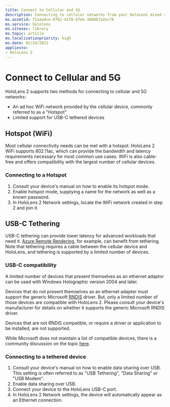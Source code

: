 ```yaml
---
title: Connect to Cellular and 5G
description: Connecting to cellular networks from your HoloLens mixed reality devices.
ms.assetid: f1aaadce-8762-41f8-bfeb-3b6067a2ec78
ms.service: hololens
ms.sitesec: library
ms.topic: article
ms.localizationpriority: high
ms.date: 02/24/2021
appliesto:
- HoloLens 2
---
```


# Connect to Cellular and 5G

HoloLens 2 supports two methods for connecting to cellular and 5G networks:

- An ad hoc WiFi network provided by the cellular device, commonly referred to as a "Hotspot"
- Limited support for USB-C tethered devices

## Hotspot (WiFi)

Most cellular connectivity needs can be met with a hotspot. HoloLens 2 WiFi supports 802.11ac, which can provide the bandwidth and latency requirements necessary for most common use cases. WiFi is also cable-free and offers compatibility with the largest number of cellular devices.

### Connecting to a Hotspot

1. Consult your device's manual on how to enable its hotspot mode.
1. Enable hotspot mode, supplying a name for the network as well as a known password.
1. In HoloLens 2 Network settings, locate the WiFi network created in step 2 and join it.

## USB-C Tethering

USB-C tethering can provide lower latency for advanced workloads that need it. [Azure Remote Rendering](https://azure.microsoft.com/services/remote-rendering), for example, can benefit from tethering. Note that tethering requires a cable between the cellular device and HoloLens, and tethering is supported by a limited number of devices.

### USB-C compatibility

A limited number of devices that present themselves as an ethernet adaptor can be used with Windows Holographic version 2004 and later.

Devices that do not present themselves as an ethernet adapter must support the generic Microsoft [RNDIS](/windows-hardware/drivers/network/overview-of-remote-ndis--rndis-) driver. But, only a limited number of those devices are compatible with HoloLens 2. Please consult your device's manufacturer for details on whether it supports the generic Microsoft RNDIS driver.

Devices that are not RNDIS compatible, or require a driver or application to be installed, are not supported.

While Microsoft does not maintain a list of compatible devices, there is a community discussion on the topic [here](https://aka.ms/HLCommunityCell).

### Connecting to a tethered device

1. Consult your device's manual on how to enable data sharing over USB. This setting is often referred to as "USB Tethering", "Data Sharing" or "USB Modem".
1. Enable data sharing over USB.
1. Connect your device to the HoloLens USB-C port.
1. In HoloLens 2 Network settings, the device will automatically appear as an Ethernet connection.
